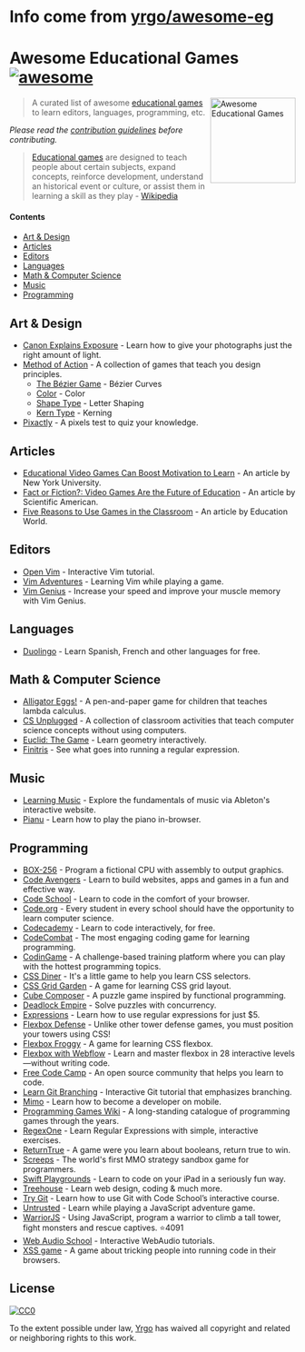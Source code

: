 # Info come from [yrgo/awesome-eg](https://github.com/yrgo/awesome-eg)
# Awesome Educational Games [![awesome](https://cdn.rawgit.com/sindresorhus/awesome/master/media/badge.svg)](https://github.com/sindresorhus/awesome)

[<img src="https://cloud.githubusercontent.com/assets/499192/18659925/ed7e6262-7f0d-11e6-8e8e-b53b87158210.png" align="right" alt="Awesome Educational Games" width="150">](https://en.m.wikipedia.org/wiki/Educational_game)

> A curated list of awesome [educational games](https://en.m.wikipedia.org/wiki/Educational_game) to learn editors, languages, programming, etc.

*Please read the [contribution guidelines](CONTRIBUTING.md) before contributing.*

> [Educational games](https://en.m.wikipedia.org/wiki/Educational_game) are designed to teach people about certain subjects, expand concepts, reinforce development, understand an historical event or culture, or assist them in learning a skill as they play - [Wikipedia](https://en.m.wikipedia.org/wiki/Educational_game)

#### Contents

- [Art & Design](#art--design)
- [Articles](#articles)
- [Editors](#editors)
- [Languages](#languages)
- [Math & Computer Science](#math--computer-science)
- [Music](#music)
- [Programming](#programming)

## Art & Design

- [Canon Explains Exposure](http://www.canonoutsideofauto.ca/) - Learn how to give your photographs just the right amount of light.
- [Method of Action](http://method.ac/) - A collection of games that teach you design principles.
  - [The Bézier Game](http://bezier.method.ac/) - Bézier Curves
  - [Color](http://color.method.ac/) - Color
  - [Shape Type](http://shape.method.ac/) - Letter Shaping
  - [Kern Type](http://type.method.ac/) - Kerning
- [Pixactly](http://pixact.ly/) - A pixels test to quiz your knowledge.

## Articles

- [Educational Video Games Can Boost Motivation to Learn](https://www.nyu.edu/about/news-publications/news/2013/november/educational-video-games-can-boost-motivation-to-learn-nyu-cuny-study-shows-.html) - An article by New York University.
- [Fact or Fiction?: Video Games Are the Future of Education](https://www.nyu.edu/about/news-publications/news/2013/november/educational-video-games-can-boost-motivation-to-learn-nyu-cuny-study-shows-.html) - An article by Scientific American.
- [Five Reasons to Use Games in the Classroom](http://www.educationworld.com/a_curr/reasons-to-play-games-in-the-classroom.shtml) - An article by Education World.

## Editors

- [Open Vim](http://www.openvim.com/) - Interactive Vim tutorial.
- [Vim Adventures](http://vim-adventures.com/) - Learning Vim while playing a game.
- [Vim Genius](http://vimgenius.com/) - Increase your speed and improve your muscle memory with Vim Genius.

## Languages

- [Duolingo](https://www.duolingo.com/) - Learn Spanish, French and other languages for free.

## Math & Computer Science

- [Alligator Eggs!](http://worrydream.com/#!/AlligatorEggs) - A pen-and-paper game for children that teaches lambda calculus.
- [CS Unplugged](http://csunplugged.org) - A collection of classroom activities that teach computer science concepts without using computers.
- [Euclid: The Game](http://euclidthegame.com) - Learn geometry interactively.
- [Finitris](http://www.postcrashgames.com/finitris/) - See what goes into running a regular expression.

## Music

- [Learning Music](https://learningmusic.ableton.com) - Explore the fundamentals of music via Ableton's interactive website.
- [Pianu](https://pianu.com) - Learn how to play the piano in-browser.

## Programming

- [BOX-256](http://box-256.com/) - Program a fictional CPU with assembly to output graphics.
- [Code Avengers](https://www.codeavengers.com/) - Learn to build websites, apps and games in a fun and effective way.
- [Code School](https://www.codeschool.com/) - Learn to code in the comfort of your browser.
- [Code.org](https://code.org/) - Every student in every school should have the opportunity to learn computer science.
- [Codecademy](https://www.codecademy.com/) - Learn to code interactively, for free.
- [CodeCombat](https://codecombat.com/) - The most engaging coding game for learning programming.
- [CodinGame](https://www.codingame.com/) - A challenge-based training platform where you can play with the hottest programming topics.
- [CSS Diner](https://flukeout.github.io/) - It's a little game to help you learn CSS selectors.
- [CSS Grid Garden](http://cssgridgarden.com/) - A game for learning CSS grid layout.
- [Cube Composer](http://david-peter.de/cube-composer/) - A puzzle game inspired by functional programming.
- [Deadlock Empire](https://deadlockempire.github.io/) - Solve puzzles with concurrency.
- [Expressions](http://expressions.wingtiplabs.com) - Learn how to use regular expressions for just $5.
- [Flexbox Defense](http://www.flexboxdefense.com/) - Unlike other tower defense games, you must position your towers using CSS!
- [Flexbox Froggy](http://flexboxfroggy.com/) - A game for learning CSS flexbox.
- [Flexbox with Webflow](https://www.flexboxgame.com/) - Learn and master flexbox in 28 interactive levels—without writing code.
- [Free Code Camp](https://www.freecodecamp.com) - An open source community that helps you learn to code.
- [Learn Git Branching](http://learngitbranching.js.org/) - Interactive Git tutorial that emphasizes branching.
- [Mimo](https://getmimo.com/) - Learn how to become a developer on mobile.
- [Programming Games Wiki](http://programminggames.org/) - A long-standing catalogue of programming games through the years.
- [RegexOne](https://regexone.com/lesson/introduction_abcs) - Learn Regular Expressions with simple, interactive exercises.
- [ReturnTrue](https://alf.nu/ReturnTrue) - A game were you learn about booleans, return true to win.
- [Screeps](https://screeps.com/) - The world's first MMO strategy sandbox game for programmers.
- [Swift Playgrounds](http://www.apple.com/swift/playgrounds/) - Learn to code on your iPad in a seriously fun way.
- [Treehouse](https://teamtreehouse.com/) - Learn web design, coding & much more.
- [Try Git](https://try.github.io/levels/1/challenges/1) - Learn how to use Git with Code School’s interactive course.
- [Untrusted](https://alexnisnevich.github.io/untrusted/) - Learn while playing a JavaScript adventure game.
- [WarriorJS](https://github.com/olistic/warriorjs) - Using JavaScript, program a warrior to climb a tall tower, fight monsters and rescue captives. :star:4091
- [Web Audio School](https://mmckegg.github.io/web-audio-school/) - Interactive WebAudio tutorials.
- [XSS game](https://xss-game.appspot.com) - A game about tricking people into running code in their browsers.

## License

[![CC0](https://mirrors.creativecommons.org/presskit/buttons/88x31/svg/cc-zero.svg)](https://creativecommons.org/publicdomain/zero/1.0/)

To the extent possible under law, [Yrgo](http://yrgo.se) has waived all copyright and related or neighboring rights to this work.

